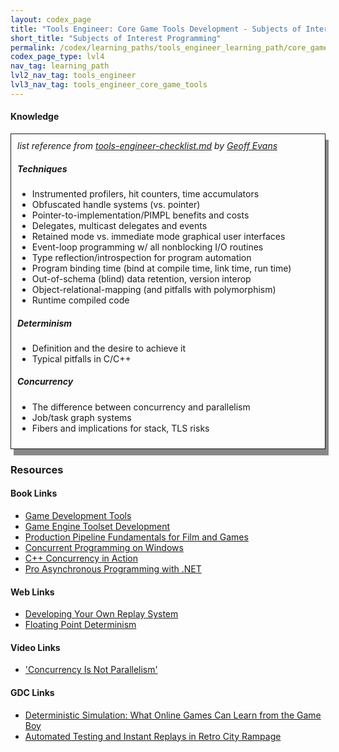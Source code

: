 ```yaml
---
layout: codex_page
title: "Tools Engineer: Core Game Tools Development - Subjects of Interest Programming"
short_title: "Subjects of Interest Programming"
permalink: /codex/learning_paths/tools_engineer_learning_path/core_game_tools_development/subjects_of_interest_programming
codex_page_type: lvl4
nav_tag: learning_path
lvl2_nav_tag: tools_engineer
lvl3_nav_tag: tools_engineer_core_game_tools 
---
```


#### Knowledge
<div style="  border: 1px solid; padding: 10px; box-shadow: 5px 10px #888888;">
<i>list reference from <a href="https://gist.github.com/gorlak/1a0747efe88c5e3998144c5787d090ec">tools-engineer-checklist.md</a> by <a href="https://twitter.com/gorlak">Geoff Evans</a></i>

<h5>Techniques</h5> 
<ul>
<li> Instrumented profilers, hit counters, time accumulators</li>
<li> Obfuscated handle systems (vs. pointer)</li>
<li> Pointer-to-implementation/PIMPL benefits and costs</li>
<li> Delegates, multicast delegates and events</li>
<li> Retained mode vs. immediate mode graphical user interfaces</li>
<li> Event-loop programming w/ all nonblocking I/O routines</li>
<li> Type reflection/introspection for program automation</li>
<li> Program binding time (bind at compile time, link time, run time)</li>
<li> Out-of-schema (blind) data retention, version interop</li>
<li> Object-relational-mapping (and pitfalls with polymorphism)</li>
<li> Runtime compiled code</li>
</ul>

<h5>Determinism</h5> 
<ul>
<li> Definition and the desire to achieve it</li>
<li> Typical pitfalls in C/C++</li>
</ul>

<h5> Concurrency</h5> 
<ul>
<li>The difference between concurrency and parallelism</li>
<li>Job/task graph systems</li>
<li>Fibers and implications for stack, TLS risks</li>
</ul>
</div>

### Resources

#### Book Links
- [Game Development Tools](https://www.amazon.com/Game-Development-Tools-Marwan-Ansari-ebook/dp/B0090TGX5S)
- [Game Engine Toolset Development](https://www.amazon.com/gp/product/1592009638/)
- [Production Pipeline Fundamentals for Film and Games](https://www.amazon.com/Production-Pipeline-Fundamentals-Film-Games/dp/0415812291)
- [Concurrent Programming on Windows](https://www.amazon.com/gp/product/032143482X/)
- [C++ Concurrency in Action](https://www.amazon.com/C-Concurrency-Action-Anthony-Williams/dp/1617294691)
- [Pro Asynchronous Programming with .NET](https://www.amazon.com/Asynchronous-Programming-NET-Richard-Blewett/dp/1430259205/)

#### Web Links
- [Developing Your Own Replay System](http://www.gamasutra.com/view/feature/2029/developing_your_own_replay_system.php)
- [Floating Point Determinism](https://gafferongames.com/post/floating_point_determinism/)

#### Video Links
- ['Concurrency Is Not Parallelism'](https://www.youtube.com/watch?v=cN_DpYBzKso)

#### GDC Links
- [Deterministic Simulation: What Online Games Can Learn from the Game Boy](https://www.gdcvault.com/play/1023810/Deterministic-Simulation-What-Online-Games)
- [Automated Testing and Instant Replays in Retro City Rampage](https://www.youtube.com/watch?v=W20t1zCZv8M)
